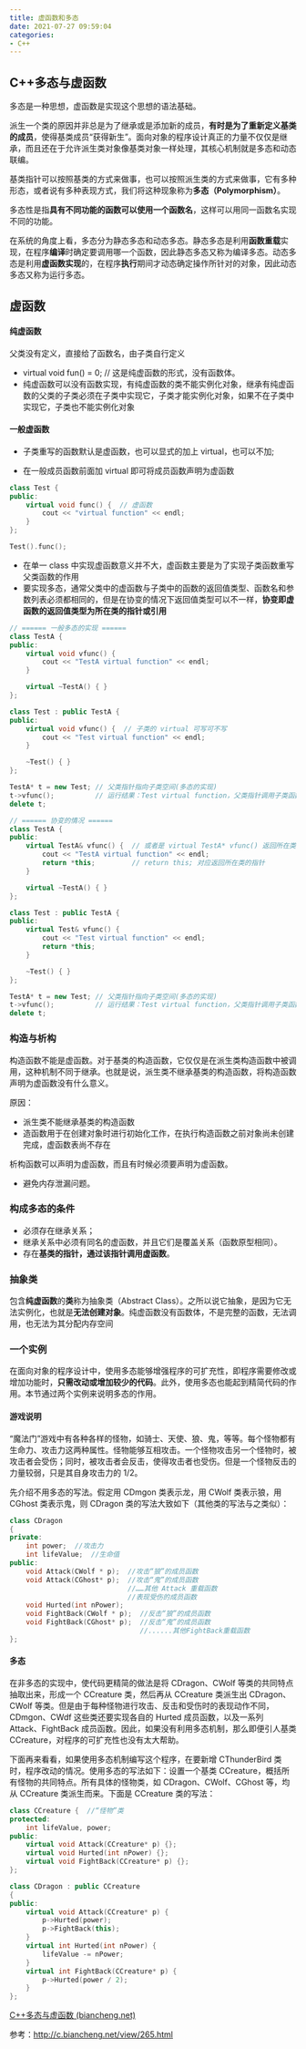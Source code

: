 ```yaml
---
title: 虚函数和多态
date: 2021-07-27 09:59:04
categories:
- C++
---
```

## C++多态与虚函数

多态是一种思想，虚函数是实现这个思想的语法基础。

派生一个类的原因并非总是为了继承或是添加新的成员，**有时是为了重新定义基类的成员**，使得基类成员“获得新生”。面向对象的程序设计真正的力量不仅仅是继承，而且还在于允许派生类对象像基类对象一样处理，其核心机制就是多态和动态联编。

基类指针可以按照基类的方式来做事，也可以按照派生类的方式来做事，它有多种形态，或者说有多种表现方式，我们将这种现象称为**多态（Polymorphism）**。

多态性是指**具有不同功能的函数可以使用一个函数名**，这样可以用同一函数名实现不同的功能。

在系统的角度上看，多态分为静态多态和动态多态。静态多态是利用**函数重载**实现，在程序**编译**时确定要调用哪一个函数，因此静态多态又称为编译多态。动态多态是利用**虚函数实现**的，在程序**执行**期间才动态确定操作所针对的对象，因此动态多态又称为运行多态。



## 虚函数

#### 纯虚函数

父类没有定义，直接给了函数名，由子类自行定义

- virtual void fun() = 0; // 这是纯虚函数的形式，没有函数体。
- 纯虚函数可以没有函数实现，有纯虚函数的类不能实例化对象，继承有纯虚函数的父类的子类必须在子类中实现它，子类才能实例化对象，如果不在子类中实现它，子类也不能实例化对象

#### 一般虚函数

- 子类重写的函数默认是虚函数，也可以显式的加上 virtual，也可以不加; 

- 在一般成员函数前面加 virtual 即可将成员函数声明为虚函数

```cpp
class Test {
public:
    virtual void func() {  // 虚函数
        cout << "virtual function" << endl;
    }
};

Test().func(); 
```



- 在单一 class 中实现虚函数意义并不大，虚函数主要是为了实现子类函数重写父类函数的作用
- 要实现多态，通常父类中的虚函数与子类中的函数的返回值类型、函数名和参数列表必须都相同的，但是在协变的情况下返回值类型可以不一样，**协变即虚函数的返回值类型为所在类的指针或引用**

```cpp
// ====== 一般多态的实现 ======
class TestA {
public:
    virtual void vfunc() {
        cout << "TestA virtual function" << endl;
    }

    virtual ~TestA() { }
};

class Test : public TestA {
public:
    virtual void vfunc() {  // 子类的 virtual 可写可不写
        cout << "Test virtual function" << endl;
    }

    ~Test() { }
};

TestA* t = new Test; // 父类指针指向子类空间(多态的实现)
t->vfunc();          // 运行结果：Test virtual function，父类指针调用子类函数(多态的实现)
delete t;

// ====== 协变的情况 ======
class TestA {
public:
    virtual TestA& vfunc() {  // 或者是 virtual TestA* vfunc() 返回所在类的指针
        cout << "TestA virtual function" << endl;
        return *this;         // return this; 对应返回所在类的指针
    }

    virtual ~TestA() { }
};

class Test : public TestA {
public:
    virtual Test& vfunc() {
        cout << "Test virtual function" << endl;
        return *this;
    }

    ~Test() { }
};

TestA* t = new Test; // 父类指针指向子类空间(多态的实现)
t->vfunc();          // 运行结果：Test virtual function，父类指针调用子类函数(多态的实现)
delete t;
```

### 构造与析构

 构造函数不能是虚函数。对于基类的构造函数，它仅仅是在派生类构造函数中被调用，这种机制不同于继承。也就是说，派生类不继承基类的构造函数，将构造函数声明为虚函数没有什么意义。

原因：

- 派生类不能继承基类的构造函数
- 造函数用于在创建对象时进行初始化工作，在执行构造函数之前对象尚未创建完成，虚函数表尚不存在

析构函数可以声明为虚函数，而且有时候必须要声明为虚函数。

- 避免内存泄漏问题。

### 构成多态的条件

- 必须存在继承关系；
- 继承关系中必须有同名的虚函数，并且它们是覆盖关系（函数原型相同）。
- 存在**基类的指针，通过该指针调用虚函数**。

### 抽象类

包含**纯虚函数**的**类**称为抽象类（Abstract Class）。之所以说它抽象，是因为它无法实例化，也就是**无法创建对象**。纯虚函数没有函数体，不是完整的函数，无法调用，也无法为其分配内存空间

### 一个实例

在面向对象的程序设计中，使用多态能够增强程序的可扩充性，即程序需要修改或增加功能时，**只需改动或增加较少的代码**。此外，使用多态也能起到精简代码的作用。本节通过两个实例来说明多态的作用。

#### 游戏说明

“魔法门”游戏中有各种各样的怪物，如骑士、天使、狼、鬼，等等。每个怪物都有生命力、攻击力这两种属性。怪物能够互相攻击。一个怪物攻击另一个怪物时，被攻击者会受伤；同时，被攻击者会反击，使得攻击者也受伤。但是一个怪物反击的力量较弱，只是其自身攻击力的 1/2。

先介绍不用多态的写法。假定用 CDmgon 类表示龙，用 CWolf 类表示狼，用 CGhost 类表示鬼，则 CDragon 类的写法大致如下（其他类的写法与之类似）：

```cpp
class CDragon
{
private:
    int power;  //攻击力
    int lifeValue;  //生命值
public:
    void Attack(CWolf * p);  //攻击“狼”的成员函数
    void Attack(CGhost* p);  //攻击“鬼”的成员函数
                             //……其他 Attack 重载函数
                             //表现受伤的成员函数
    void Hurted(int nPower);
    void FightBack(CWolf * p);  //反击“狼”的成员函数
    void FightBack(CGhost* p);  //反击“鬼”的成员函数
                                //......其他FightBack重载函数
};
```



#### 多态

在非多态的实现中，使代码更精简的做法是将 CDragon、CWolf 等类的共同特点 抽取出来，形成一个 CCreature 类，然后再从 CCreature 类派生出 CDragon、CWolf 等类。但是由于每种怪物进行攻击、反击和受伤时的表现动作不同，CDmgon、CWdf 这些类还要实现各自的 Hurted 成员函数，以及一系列 Attack、FightBack 成员函数。因此，如果没有利用多态机制，那么即便引人基类 CCreature，对程序的可扩充性也没有太大帮助。

下面再来看看，如果使用多态机制编写这个程序，在要新增 CThunderBird 类时，程序改动的情况。使用多态的写法如下：设置一个基类 CCreature，概括所有怪物的共同特点。所有具体的怪物类，如 CDragon、CWolf、CGhost 等，均从 CCreature 类派生而来。下面是 CCreature 类的写法：

```cpp
class CCreature {  //“怪物”类
protected:
    int lifeValue, power;
public:
    virtual void Attack(CCreature* p) {};
    virtual void Hurted(int nPower) {};
    virtual void FightBack(CCreature* p) {};
};

class CDragon : public CCreature
{
public:
    virtual void Attack(CCreature* p) {
        p->Hurted(power);
        p->FightBack(this);
    }
    virtual int Hurted(int nPower) {
        lifeValue -= nPower;
    }
    virtual int FightBack(CCreature* p) {
        p->Hurted(power / 2);
    }
};
```



[C++多态与虚函数 (biancheng.net)](http://c.biancheng.net/cplus/polymorphism/)

参考：http://c.biancheng.net/view/265.html

